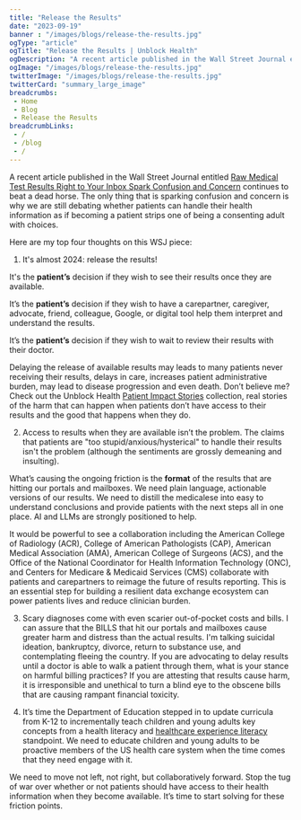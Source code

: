 ```yaml
--- 
title: "Release the Results"
date: "2023-09-19"
banner : "/images/blogs/release-the-results.jpg"
ogType: "article"
ogTitle: "Release the Results | Unblock Health"
ogDescription: "A recent article published in the Wall Street Journal entitled Raw Medical Test Results Right to Your Inbox Spark Confusion and Concern continues to beat a dead horse."
ogImage: "/images/blogs/release-the-results.jpg"
twitterImage: "/images/blogs/release-the-results.jpg"
twitterCard: "summary_large_image"
breadcrumbs:
 - Home
 - Blog
 - Release the Results
breadcrumbLinks:
 - / 
 - /blog
 - / 
---
```



A recent article published in the Wall Street Journal entitled <a href="https://www.wsj.com/health/wellness/youre-seeing-medical-test-results-before-your-doctor-does-why-d401ed2e">Raw Medical Test Results Right to Your Inbox Spark Confusion and Concern</a> continues to beat a dead horse. The only thing that is sparking confusion and concern is why we are still debating whether patients can handle their health information as if becoming a patient strips one of being a consenting adult with choices.

Here are my top four thoughts on this WSJ piece:

1) It's almost 2024: release the results!

It's the **patient’s** decision if they wish to see their results once they are available.

It’s the **patient’s** decision if they wish to have a carepartner, caregiver, advocate, friend, colleague, Google, or digital tool help them interpret and understand the results.

It’s the **patient’s** decision if they wish to wait to review their results with their doctor. 

Delaying the release of available results may leads to many patients never receiving their results, delays in care, increases patient administrative burden, may lead to disease progression and even death. Don’t believe me? Check out the Unblock Health <a href="https://www.unblock.health/patient-impact-stories/">Patient Impact Stories</a> collection, real stories of the harm that can happen when patients don’t have access to their results and the good that happens when they do.

2) Access to results when they are available isn’t the problem. The claims that patients are "too stupid/anxious/hysterical" to handle their results isn't the problem (although the sentiments are grossly demeaning and insulting).

What’s causing the ongoing friction is the **format** of the results that are hitting our portals and mailboxes. We need plain language, actionable versions of our results. We need to distill the medicalese into easy to understand conclusions and provide patients with the next steps all in one place. AI and LLMs are strongly positioned to help. 

It would be powerful to see a collaboration including the American College of Radiology (ACR), College of American Pathologists (CAP), American Medical Association (AMA), American College of Surgeons (ACS), and the Office of the National Coordinator for Health Information Technology (ONC), and Centers for Medicare & Medicaid Services (CMS) collaborate with patients and carepartners to reimage the future of results reporting. This is an essential step for building a resilient data exchange ecosystem can power patients lives and reduce clinician burden.

3) Scary diagnoses come with even scarier out-of-pocket costs and bills. I can assure that the BILLS that hit our portals and mailboxes cause greater harm and distress than the actual results. I'm talking suicidal ideation, bankruptcy, divorce, return to substance use, and contemplating fleeing the country. If you are advocating to delay results until a doctor is able to walk a patient through them, what is your stance on harmful billing practices? If you are attesting that results cause harm, it is irresponsible and unethical to turn a blind eye to the obscene bills that are causing rampant financial toxicity.

4) It’s time the Department of Education stepped in to update curricula from K-12 to incrementally teach children and young adults key concepts from a health literacy and <a href="https://www.enlighteningresults.com/blog-index/2018/1/25/the-need-for-healthcare-experience-literacy">healthcare experience literacy</a> standpoint. We need to educate children and young adults to be proactive members of the US health care system when the time comes that they need engage with it.

We need to move not left, not right, but collaboratively forward. Stop the tug of war over whether or not patients should have access to their health information when they become available. It’s time to start solving for these friction points.

